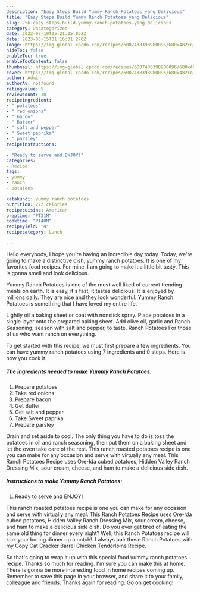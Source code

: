 ```yaml
---
description: "Easy Steps Build Yummy Ranch Potatoes yang Delicious"
title: "Easy Steps Build Yummy Ranch Potatoes yang Delicious"
slug: 256-easy-steps-build-yummy-ranch-potatoes-yang-delicious
category: Uncategorized
date: 2022-07-19T05:21:05.852Z
date: 2023-05-15T01:16:31.270Z
image: https://img-global.cpcdn.com/recipes/6007438398980096/680x482cq70/yummy-ranch-potatoes-recipe-main-photo.jpg
hideToc: false
enableToc: true
enableTocContent: false
thumbnail: https://img-global.cpcdn.com/recipes/6007438398980096/680x482cq70/yummy-ranch-potatoes-recipe-main-photo.jpg
cover: https://img-global.cpcdn.com/recipes/6007438398980096/680x482cq70/yummy-ranch-potatoes-recipe-main-photo.jpg
author: Admin
authorAv: notfound
ratingvalue: 5
reviewcount: 10
recipeingredient:
- " potatoes"
- " red onions"
- " bacon"
- " Butter"
- " salt and pepper"
- " Sweet paprika"
- " parsley"
recipeinstructions:

- "Ready to serve and ENJOY!"
categories:
- Recipe
tags:
- yummy
- ranch
- potatoes

katakunci: yummy ranch potatoes 
nutrition: 272 calories
recipecuisine: American
preptime: "PT31M"
cooktime: "PT40M"
recipeyield: "4"
recipecategory: Lunch

---
```



Hello everybody, I hope you're having an incredible day today. Today, we're going to make a distinctive dish, yummy ranch potatoes. It is one of my favorites food recipes. For mine, I am going to make it a little bit tasty. This is gonna smell and look delicious.

Yummy Ranch Potatoes is one of the most well liked of current trending meals on earth. It is easy, it's fast, it tastes delicious. It is enjoyed by millions daily. They are nice and they look wonderful. Yummy Ranch Potatoes is something that I have loved my entire life.

Lightly oil a baking sheet or coat with nonstick spray. Place potatoes in a single layer onto the prepared baking sheet. Add olive oil, garlic and Ranch Seasoning; season with salt and pepper, to taste. Ranch Potatoes For those of us who want ranch on everything.


To get started with this recipe, we must first prepare a few ingredients. You can have yummy ranch potatoes using 7 ingredients and 0 steps. Here is how you cook it.

<!--inarticleads1-->

##### The ingredients needed to make Yummy Ranch Potatoes:

1. Prepare  potatoes
1. Take  red onions
1. Prepare  bacon
1. Get  Butter
1. Get  salt and pepper
1. Take  Sweet paprika
1. Prepare  parsley


Drain and set aside to cool. The only thing you have to do is toss the potatoes in oil and ranch seasoning, then put them on a baking sheet and let the oven take care of the rest. This ranch roasted potatoes recipe is one you can make for any occasion and serve with virtually any meal. This Ranch Potatoes Recipe uses Ore-Ida cubed potatoes, Hidden Valley Ranch Dressing Mix, sour cream, cheese, and ham to make a delicious side dish. 

<!--inarticleads2-->

##### Instructions to make Yummy Ranch Potatoes:


1. Ready to serve and ENJOY!

This ranch roasted potatoes recipe is one you can make for any occasion and serve with virtually any meal. This Ranch Potatoes Recipe uses Ore-Ida cubed potatoes, Hidden Valley Ranch Dressing Mix, sour cream, cheese, and ham to make a delicious side dish. Do you ever get tired of eating the same old thing for dinner every night? Well, this Ranch Potatoes recipe will kick your boring dinner up a notch!. I always pair these Ranch Potatoes with my Copy Cat Cracker Barrel Chicken Tenderloins Recipe. 

So that's going to wrap it up with this special food yummy ranch potatoes recipe. Thanks so much for reading. I'm sure you can make this at home. There is gonna be more interesting food in home recipes coming up. Remember to save this page in your browser, and share it to your family, colleague and friends. Thanks again for reading. Go on get cooking!
